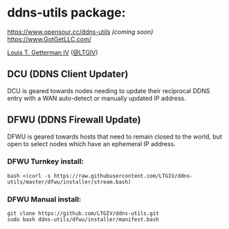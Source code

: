 # ddns-utils package:
https://www.opensour.cc/ddns-utils *(coming soon)*  
https://www.GotGetLLC.com/

[Louis T. Getterman IV](https://github.com/LTGIV) ([@LTGIV](https://twitter.com/LTGIV))

## DCU (DDNS Client Updater)
DCU is geared towards nodes needing to update their reciprocal DDNS entry with a WAN auto-detect or manually updated IP address.

## DFWU (DDNS Firewall Update)
DFWU is geared towards hosts that need to remain closed to the world, but open to select nodes which have an ephemeral IP address.  

### DFWU Turnkey install:
`bash <(curl -s https://raw.githubusercontent.com/LTGIV/ddns-utils/master/dfwu/installer/stream.bash)`

### DFWU Manual install:
`git clone https://github.com/LTGIV/ddns-utils.git`  
`sudo bash ddns-utils/dfwu/installer/manifest.bash`
